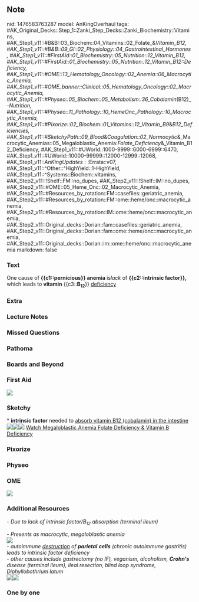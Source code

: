 ## Note
nid: 1476583763287
model: AnKingOverhaul
tags: #AK_Original_Decks::Step_1::Zanki_Step_Decks::Zanki_Biochemistry::Vitamins, #AK_Step1_v11::#B&B::03_Biochem::04_Vitamins::02_Folate_&_Vitamin_B12, #AK_Step1_v11::#B&B::09_GI::02_Physiology::04_Gastrointestinal_Hormones, #AK_Step1_v11::#FirstAid::01_Biochemistry::05_Nutrition::12_Vitamin_B12, #AK_Step1_v11::#FirstAid::01_Biochemistry::05_Nutrition::12_Vitamin_B12::Deficiency, #AK_Step1_v11::#OME::13_Hematology_Oncology::02_Anemia::06_Macrocytic_Anemia, #AK_Step1_v11::#OME_banner::Clinical::05_Hematology_Oncology::02_Macrocytic_Anemia, #AK_Step1_v11::#Physeo::05_Biochem::05_Metabolism::36_Cobalamin_(B12)_-_Nutrition, #AK_Step1_v11::#Physeo::11_Pathology::10_HemeOnc_Pathology::10_Macrocytic_Anemia, #AK_Step1_v11::#Pixorize::02_Biochem::01_Vitamins::12_Vitamin_B9_&_B12_Deficiencies, #AK_Step1_v11::#SketchyPath::09_Blood_&_Coagulation::02_Normocytic_&_Macrocytic_Anemias::05_Megaloblastic_Anemia:_Folate_Deficiency_&_Vitamin_B12_Deficiency, #AK_Step1_v11::#UWorld::1000-9999::6000-6999::6470, #AK_Step1_v11::#UWorld::10000-99999::12000-12999::12068, #AK_Step1_v11::$AnKingUpdates::$Errata::v07, #AK_Step1_v11::^Other::^HighYield::1-HighYield, #AK_Step1_v11::^Systems::Biochem::vitamins, #AK_Step2_v11::!Shelf::FM::no_dupes, #AK_Step2_v11::!Shelf::IM::no_dupes, #AK_Step2_v11::#OME::05_Heme_Onc::02_Macrocytic_Anemia, #AK_Step2_v11::#Resources_by_rotation::FM::casefiles::geriatric_anemia, #AK_Step2_v11::#Resources_by_rotation::FM::ome::heme/onc::macrocytic_anemia, #AK_Step2_v11::#Resources_by_rotation::IM::ome::heme/onc::macrocytic_anemia, #AK_Step2_v11::Original_decks::Dorian::fam::casefiles::geriatric_anemia, #AK_Step2_v11::Original_decks::Dorian::fam::ome::heme/onc::macrocytic_anemia, #AK_Step2_v11::Original_decks::Dorian::im::ome::heme/onc::macrocytic_anemia
markdown: false

### Text
<div>
  One cause of <b>{{c1::pernicious}} anemia</b> is<i>lack</i> of
  <b>{{c2::intrinsic factor}},</b> which leads to <b>vitamin</b>
  {{c3::<b>B</b><sub style="font-weight: bold;">12</sub>}}
  <u>deficiency</u>
</div>

### Extra


### Lecture Notes


### Missed Questions


### Pathoma


### Boards and Beyond


### First Aid
<img src="tmpzfb6pX.png">

### Sketchy
<div>
  * <b>intrinsic factor</b> needed to <u>absorb vitamin B12
  (cobalamin) in the intestine</u>
</div><img src=
"Screen%20Shot%202020-02-12%20at%2011.33.25%20AM.JPG" class=
"resizer"><img src=
"Screen%20Shot%202020-02-12%20at%2011.33.33%20AM.JPG" class=
"resizer"><img src="Zoverall%20picture%20(71)_1566160514431.JPG"
class="resizer"> <a href=
"https://dashboard.sketchy.com/study/medical/courses/medical-pathophysiology/units/medical-pathophysiology-blood-coagulation/videos/medical-pathophysiology-blood-and-coagulation-normocytic-and-macrocytic-anemias-megaloblastic-anemia-folate-deficiency-and-vitamin-b12-deficiency?utm_source=anki&utm_medium=partnership&utm_campaign=february_update&utm_content=medical">
Watch Megaloblastic Anemia Folate Deficiency & Vitamin B
Deficiency</a>

### Pixorize


### Physeo


### OME
<div class="ome-widget">
  <a href=
  "https://onlinemeded.org/spa/hematology-oncology/macrocytic-anemia/acquire?ref=anki">
  <img src="_OME_AnkiFlashcards_Lesson_5.png"></a>
</div>

### Additional Resources
<i>- Due to lack of intrinsic factor/B<sub>12</sub> absorption
(terminal ileum)</i>
<div>
  <i>- Presents as macrocytic, megaloblastic anemia</i>
</div>
<div><img src="f36023543fc1603e208b1bc950cee90a.png" style=""
class="resizer"></div>
<div>
  <i>- autoimmune <u>destruction</u> of <b>parietal</b>
  <b>cells</b> (chronic autoimmune gastritis) leads to intrinsic
  factor deficiency</i>
</div>
<div>
  <i>- other causes include gastrectomy (no IF), veganism,
  alcoholism, <b>Crohn's</b> disease (terminal ileum), ileal
  resection, blind loop syndrome, Diphyllobothrium latum</i>
</div>
<div>
  <div><img src="paste-88965952569678.jpg" style="" class=
  "resizer"><img src="paste-88905823028828.jpg" style="" class=
  "resizer"></div>
</div>

### One by one

